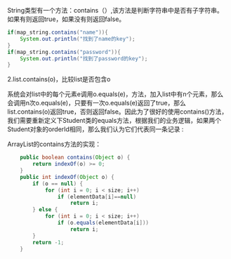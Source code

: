 String类型有一个方法：contains（）,该方法是判断字符串中是否有子字符串。如果有则返回true，如果没有则返回false。

```java
if(map_string.contains("name")){
    System.out.println("找到了name的key");
}
if(map_string.contains("password")){
    System.out.println("找到了password的key");
}
```

2.list.contains(o)，比较list是否包含o

系统会对list中的每个元素e调用o.equals(e)，方法，加入list中有n个元素，那么会调用n次o.equals(e)，只要有一次o.equals(e)返回了true，那么list.contains(o)返回true，否则返回false。因此为了很好的使用contains()方法，我们需要重新定义下Student类的equals方法，根据我们的业务逻辑，如果两个Student对象的orderId相同，那么我们认为它们代表同一条记录 :

ArrayList的contains方法的实现：

```java
    public boolean contains(Object o) {
        return indexOf(o) >= 0;
    }
    public int indexOf(Object o) {
        if (o == null) {
            for (int i = 0; i < size; i++)
                if (elementData[i]==null)
                    return i;
        } else {
            for (int i = 0; i < size; i++)
                if (o.equals(elementData[i]))
                    return i;
        }
        return -1;
    }
```
